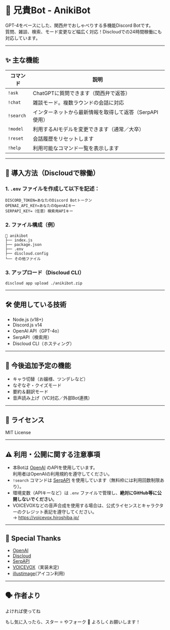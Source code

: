 # 🧠 兄貴Bot - AnikiBot

GPT-4をベースにした、関西弁でおしゃべりする多機能Discord Botです。  
質問、雑談、検索、モード変更など幅広く対応！Discloudでの24時間稼働にも対応しています。

---

## ✨ 主な機能

| コマンド |説明|
|------------|------
|`!ask`      | ChatGPTに質問できます（関西弁で返答） |
| `!chat`    | 雑談モード。複数ラウンドの会話に対応 |
| `!search`  | インターネットから最新情報を取得して返答（SerpAPI使用） |
| `!model`   | 利用するAIモデルを変更できます（通常／大卒） |
| `!reset`   | 会話履歴をリセットします |
| `!help`    | 利用可能なコマンド一覧を表示します |

---

## 🚀 導入方法（Discloudで稼働）

### 1. `.env` ファイルを作成して以下を記述：

```
DISCORD_TOKEN=あなたのDiscord Botトークン
OPENAI_API_KEY=あなたのOpenAIキー
SERPAPI_KEY=（任意）検索用APIキー
```

### 2. ファイル構成（例）

```
📁 anikibot
├── index.js
├── package.json
├── .env
├── discloud.config
└── その他ファイル
```

### 3. アップロード（Discloud CLI）

```
discloud app upload ./anikibot.zip
```

---

## 🛠 使用している技術

- Node.js (v18+)
- Discord.js v14
- OpenAI API（GPT-4o）
- SerpAPI（検索用）
- Discloud CLI（ホスティング）

---

## 🧪 今後追加予定の機能

- キャラ切替（お嬢様、ツンデレなど）
- なぞなぞ・クイズモード
- 要約＆翻訳モード
- 音声読み上げ（VC対応／外部Bot連携）

---

## 📄 ライセンス

MIT License

---

## ⚠️ 利用・公開に関する注意事項

- 本Botは [OpenAI](https://openai.com/policies/usage-policies) のAPIを使用しています。  
  利用者はOpenAIの利用規約を遵守してください。
- `!search` コマンドは [SerpAPI](https://serpapi.com/legal) を使用しています（無料枠には利用回数制限あり）。
- 環境変数（APIキーなど）は `.env` ファイルで管理し、**絶対にGitHub等に公開しないでください**。
- VOICEVOXなどの音声合成を使用する場合は、公式ライセンスとキャラクターのクレジット表記を遵守してください。  
  → https://voicevox.hiroshiba.jp/

---

## 🙌 Special Thanks

- [OpenAI](https://openai.com/)
- [Discloud](https://discloud.com/)
- [SerpAPI](https://serpapi.com/)
- [VOICEVOX](https://voicevox.hiroshiba.jp/)（実装未定)
- [illustimage](https://illustimage.com/help.php)(アイコン利用)

---

## 🗣️ 作者より
よければ使ってね  

もし気に入ったら、スター ⭐ やフォーク 🔁 よろしくお願いします！   
